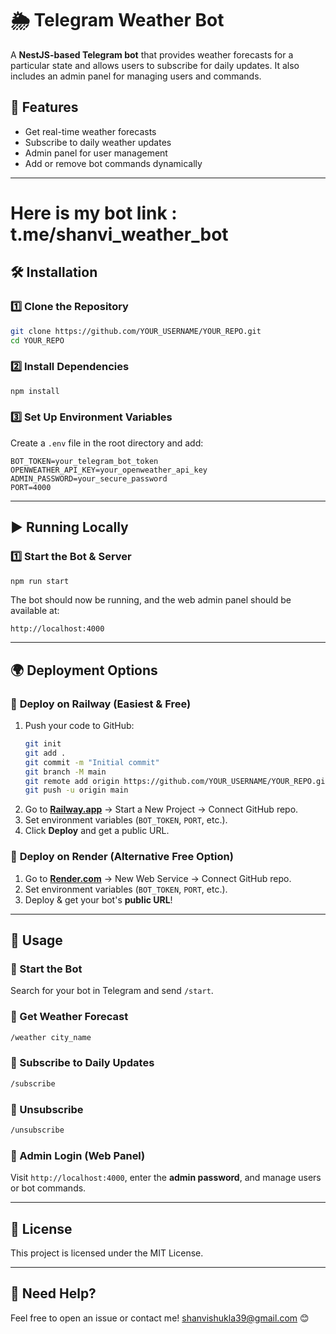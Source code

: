 # 🌦 Telegram Weather Bot

A **NestJS-based Telegram bot** that provides weather forecasts for a particular state and allows users to subscribe for daily updates. It also includes an admin panel for managing users and commands.

## 🚀 Features
- Get real-time weather forecasts
- Subscribe to daily weather updates
- Admin panel for user management
- Add or remove bot commands dynamically

---
# Here is my bot link : t.me/shanvi_weather_bot

## 🛠 Installation
### 1️⃣ Clone the Repository
```bash
git clone https://github.com/YOUR_USERNAME/YOUR_REPO.git
cd YOUR_REPO
```

### 2️⃣ Install Dependencies
```bash
npm install
```

### 3️⃣ Set Up Environment Variables
Create a `.env` file in the root directory and add:
```env
BOT_TOKEN=your_telegram_bot_token
OPENWEATHER_API_KEY=your_openweather_api_key
ADMIN_PASSWORD=your_secure_password
PORT=4000
```

---

## ▶ Running Locally

### 1️⃣ Start the Bot & Server
```bash
npm run start
```
The bot should now be running, and the web admin panel should be available at:
```
http://localhost:4000
```

---

## 🌍 Deployment Options

### 🚀 **Deploy on Railway (Easiest & Free)**
1. Push your code to GitHub:
   ```bash
   git init
   git add .
   git commit -m "Initial commit"
   git branch -M main
   git remote add origin https://github.com/YOUR_USERNAME/YOUR_REPO.git
   git push -u origin main
   ```
2. Go to **[Railway.app](https://railway.app/)** → Start a New Project → Connect GitHub repo.
3. Set environment variables (`BOT_TOKEN`, `PORT`, etc.).
4. Click **Deploy** and get a public URL.

### 🚀 **Deploy on Render (Alternative Free Option)**
1. Go to **[Render.com](https://render.com/)** → New Web Service → Connect GitHub repo.
2. Set environment variables (`BOT_TOKEN`, `PORT`, etc.).
3. Deploy & get your bot's **public URL**!


---

## 📌 Usage
### 🔹 Start the Bot
Search for your bot in Telegram and send `/start`.

### 🔹 Get Weather Forecast
```bash
/weather city_name
```

### 🔹 Subscribe to Daily Updates
```bash
/subscribe
```

### 🔹 Unsubscribe
```bash
/unsubscribe
```

### 🔹 Admin Login (Web Panel)
Visit `http://localhost:4000`, enter the **admin password**, and manage users or bot commands.

---

## 📜 License
This project is licensed under the MIT License.

---

## 🚀 Need Help?
Feel free to open an issue or contact me! shanvishukla39@gmail.com 😊

